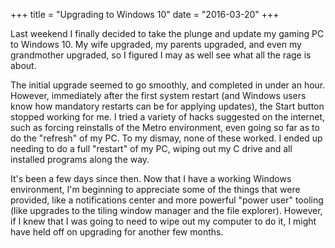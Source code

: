 +++
title = "Upgrading to Windows 10"
date = "2016-03-20"
+++


Last weekend I finally decided to take the plunge and update my gaming PC to
Windows 10. My wife upgraded, my parents upgraded, and even my grandmother
upgraded, so I figured I may as well see what all the rage is about.

The initial upgrade seemed to go smoothly, and completed in under an hour.
However, immediately after the first system restart (and Windows users know how
mandatory restarts can be for applying updates),
the Start button stopped working for me. I tried a variety of hacks suggested
on the internet, such as forcing reinstalls of the Metro environment, even
going so far as to do the "refresh" of my PC. To my dismay, none of these worked.
I ended up needing to do a full "restart" of my PC, wiping out my C drive and
all installed programs along the way.

It's been a few days since then. Now that I have a working Windows environment,
I'm beginning to appreciate some of the things that were provided, like a
notifications center and more powerful "power user" tooling (like upgrades
to the tiling window manager and the file explorer). However, if I knew that I
was going to need to wipe out my computer to do it, I might have held off
on upgrading for another few months.
